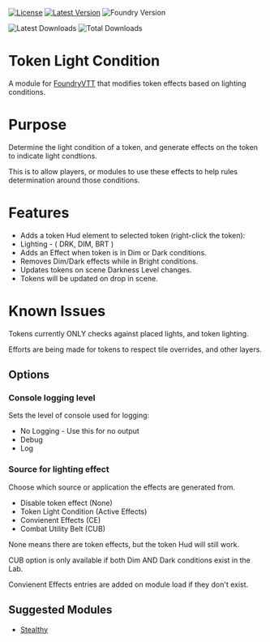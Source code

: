 [![License](https://img.shields.io/github/license/Frstrm/TokenLightCondition?label=License)](LICENSE)
[![Latest Version](https://img.shields.io/github/v/release/frstrm/tokenlightcondition?display_name=tag&sort=semver&label=Latest%20Version)](https://github.com/frstrm/tokenlightcondition/releases/latest)
![Foundry Version](https://img.shields.io/endpoint?url=https://foundryshields.com/version?url=https%3A%2F%2Fraw.githubusercontent.com%2Ffrstrm%2Ftokenlightcondition%2Fmain%2Fmodule.json)

![Latest Downloads](https://img.shields.io/github/downloads/Frstrm/TokenLightCondition/latest/total?color=blue&label=latest%20downloads)
![Total Downloads](https://img.shields.io/github/downloads/Frstrm/TokenLightCondition/total?color=blue&label=total%20downloads)

# Token Light Condition

A module for <a href="https://foundryvtt.com/">FoundryVTT</a> that modifies token effects based on lighting conditions.

# Purpose

Determine the light condition of a token, and generate effects on the token to indicate light condtions.

This is to allow players, or modules to use these effects to help rules determination around those conditions.

# Features

- Adds a token Hud element to selected token (right-click the token):
- Lighting - ( DRK, DIM, BRT )
- Adds an Effect when token is in Dim or Dark conditions.
- Removes Dim/Dark effects while in Bright conditions.
- Updates tokens on scene Darkness Level changes.
- Tokens will be updated on drop in scene.

# Known Issues
Tokens currently ONLY checks against placed lights, and token lighting.

Efforts are being made for tokens to respect tile overrides, and other layers.

## Options

### **Console logging level**
Sets the level of console used for logging:
<ul>
  <li>No Logging - Use this for no output</li>
  <li>Debug</li>
  <li>Log</li>
</ul>

### **Source for lighting effect**
Choose which source or application the effects are generated from.
<ul>
  <li>Disable token effect (None)</li>
  <li>Token Light Condition (Active Effects)</li>
  <li>Convienent Effects (CE)</li>
  <li>Combat Utility Belt (CUB)</li>
</ul>

None means there are token effects, but the token Hud will still work.

CUB option is only available if both Dim AND Dark conditions exist in the Lab.

Convienent Effects entries are added on module load if they don't exist.

## Suggested Modules
* [Stealthy](https://foundryvtt.com/packages/stealthy)
